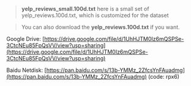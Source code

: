 > **yelp_reviews_small.100d.txt** here is a small set of yelp_reviews.100d.txt, 
which is customized for the dataset

> You can also download the **yelp_reviews.100d.txt** if you want.

Google Drive: [https://drive.google.com/file/d/1UhHJTM0Iz6mQSPSe-3CtcNEu85FpQsVV/view?usp=sharing](https://drive.google.com/file/d/1UhHJTM0Iz6mQSPSe-3CtcNEu85FpQsVV/view?usp=sharing)

Baidu Netdisk: [https://pan.baidu.com/s/13b-YMMz_2ZfcsYnFAuadmg](https://pan.baidu.com/s/13b-YMMz_2ZfcsYnFAuadmg) (code: rpx6)
